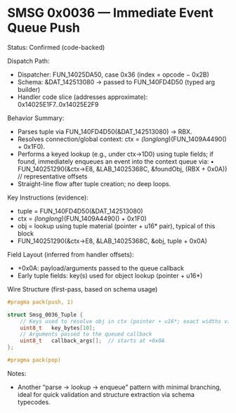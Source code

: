 # SMSG 0x0036 — Immediate Event Queue Push

Status: Confirmed (code-backed)

Dispatch Path:
- Dispatcher: FUN_14025DA50, case 0x36 (index = opcode − 0x2B)
- Schema: &DAT_142513080 → passed to FUN_140FD4D50 (typed arg builder)
- Handler code slice (addresses approximate): 0x14025E1F7..0x14025E2F9

Behavior Summary:
- Parses tuple via FUN_140FD4D50(&DAT_142513080) → RBX.
- Resolves connection/global context: ctx = *(longlong*)(FUN_1409A4490() + 0x1F0).
- Performs a keyed lookup (e.g., under ctx->1D0) using tuple fields; if found, immediately enqueues an event into the context queue via:
  • FUN_140251290(&ctx->E8, &LAB_14025368C, &foundObj, (RBX + 0x0A))  // representative offsets
- Straight-line flow after tuple creation; no deep loops.

Key Instructions (evidence):
- tuple = FUN_140FD4D50(&DAT_142513080)
- ctx = *(longlong*)(FUN_1409A4490() + 0x1F0)
- obj = lookup using tuple material (pointer + u16* pair), typical of this block
- FUN_140251290(&ctx->E8, &LAB_14025368C, &obj, tuple + 0x0A)

Field Layout (inferred from handler offsets):
- +0x0A: payload/arguments passed to the queue callback
- Early tuple fields: key(s) used for object lookup (pointer + u16*)

Wire Structure (first-pass, based on schema usage)

```cpp
#pragma pack(push, 1)

struct Smsg_0036_Tuple {
    // Keys used to resolve obj in ctx (pointer + u16*; exact widths via &DAT_142513080)
    uint8_t   key_bytes[10];
    // Arguments passed to the queued callback
    uint8_t   callback_args[];  // starts at +0x0A
};

#pragma pack(pop)
```

Notes:
- Another “parse → lookup → enqueue” pattern with minimal branching, ideal for quick validation and structure extraction via schema typecodes.
